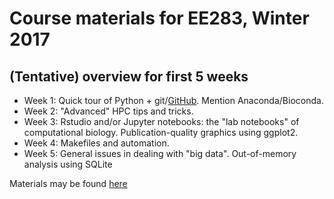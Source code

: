 # Course materials for EE283, Winter 2017

## (Tentative) overview for first 5 weeks

* Week 1: Quick tour of Python + git/[GitHub](http://github.com).  Mention Anaconda/Bioconda.
* Week 2: "Advanced" HPC tips and tricks.
* Week 3: Rstudio and/or Jupyter notebooks: the "lab notebooks" of computational biology.  Publication-quality graphics using ggplot2.
* Week 4: Makefiles and automation.
* Week 5: General issues in dealing with "big data".  Out-of-memory analysis using SQLite

Materials may be found [here](http://www.molpopgen.org/AdvancedInformatics2017)
